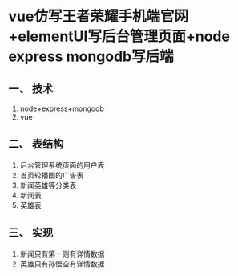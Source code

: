 # vue仿写王者荣耀手机端官网+elementUI写后台管理页面+node express mongodb写后端

## 一、 技术
1. node+express+mongodb
1. vue

## 二、 表结构
1. 后台管理系统页面的用户表
1. 首页轮播图的广告表
1. 新闻英雄等分类表
1. 新闻表
1. 英雄表

## 三、 实现
1. 新闻只有第一则有详情数据
1. 英雄只有孙悟空有详情数据
